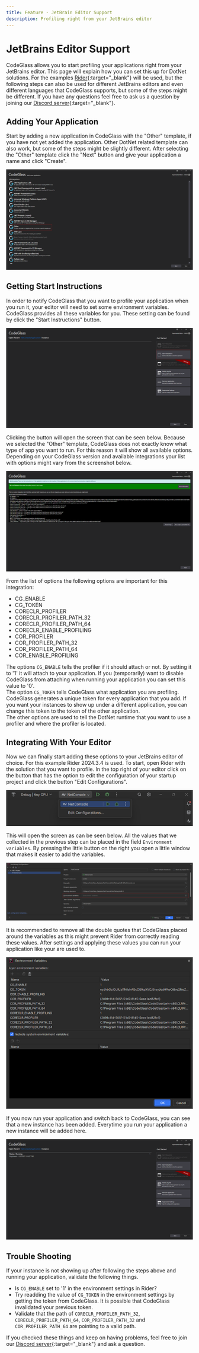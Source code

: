 ```yaml
---
title: Feature - JetBrain Editor Support
description: Profiling right from your JetBrains editor
---
```

# JetBrains Editor Support
CodeGlass allows you to start profiling your applications right from your JetBrains editor. This page will explain how you can set this up for DotNet solutions. For the examples [Rider](https://www.jetbrains.com/rider/){:target="_blank"} will be used, but the following steps can also be used for different JetBrains editors and even different languages that CodeGlass supports, but some of the steps might be different. If you have any questions feel free to ask us a question by joining our [Discord server](https://discord.com/invite/ytczAxSmX4){:target="_blank"}.

## Adding Your Application
Start by adding a new application in CodeGlass with the "Other" template, if you have not yet added the application. Other DotNet related template can also work, but some of the steps might be slightly different. After selecting the "Other" template click the "Next" button and give your application a name and click "Create".

![assets/img/Features/JetBrainsSupport/SelectAppType.png](../../assets/img/Features/JetBrainsSupport/SelectAppType.png)

## Getting Start Instructions
In order to notify CodeGlass that you want to profile your application when you run it, your editor will need to set some environment variables. CodeGlass provides all these variables for you. These setting can be found by click the "Start Instructions" button.

![assets/img/Features/JetBrainsSupport/StartInstructionsButton.png](../../assets/img/Features/JetBrainsSupport/StartInstructionsButton.png)

Clicking the button will open the screen that can be seen below. Because we selected the "Other" template, CodeGlass does not exactly know what type of app you want to run. For this reason it will show all available options. Depending on your CodeGlass version and available integrations your list with options might vary from the screenshot below.

![assets/img/Features/JetBrainsSupport/StartIntructionsScreen.png](../../assets/img/Features/JetBrainsSupport/StartIntructionsScreen.png)

From the list of options the following options are important for this integration:
* CG_ENABLE
* CG_TOKEN
* CORECLR_PROFILER
* CORECLR_PROFILER_PATH_32
* CORECLR_PROFILER_PATH_64
* CORECLR_ENABLE_PROFILING
* COR_PROFILER
* COR_PROFILER_PATH_32
* COR_PROFILER_PATH_64
* COR_ENABLE_PROFILING

The options `CG_ENABLE` tells the profiler if it should attach or not. By setting it to '1' it will attach to your application. If you (temporarily) want to disable CodeGlass from attaching when running your application you can set this value to '0'.<br>
The option `CG_TOKEN` tells CodeGlass what application you are profiling. CodeGlass generates a unique token for every application that you add. If you want your instances to show up under a different application, you can change this token to the token of the other application.<br>
The other options are used to tell the DotNet runtime that you want to use a profiler and where the profiler is located.<br>

## Integrating With Your Editor
Now we can finally start adding these options to your JetBrains editor of choice. For this example Rider 2024.3.4 is used. To start, open Rider with the solution that you want to profile.
In the top right of your editor click on the button that has the option to edit the configuration of your startup project and click the button "Edit Configurations".

![assets/img/Features/JetBrainsSupport/RunDebugConfigurationButton.png](../../assets/img/Features/JetBrainsSupport/RunDebugConfigurationButton.png)

This will open the screen as can be seen below. All the values that we collected in the previous step can be placed in the field `Environment variables`. By pressing the little button on the right you open a little window that makes it easier to add the variables.

![assets/img/Features/JetBrainsSupport/RunDebugConfigurationScreen.png](../../assets/img/Features/JetBrainsSupport/RunDebugConfigurationScreen.png)

It is recommended to remove all the double quotes that CodeGlass placed around the variables as this might prevent Rider from correctly reading these values. After settings and applying these values you can run your application like your are used to.

![assets/img/Features/JetBrainsSupport/EnvironmentSettings.png](../../assets/img/Features/JetBrainsSupport/EnvironmentSettings.png)

If you now run your application and switch back to CodeGlass, you can see that a new instance has been added. Everytime you run your application a new instance will be added here.

![assets/img/Features/JetBrainsSupport/RunningApplication.png](../../assets/img/Features/JetBrainsSupport/RunningApplication.png)

## Trouble Shooting
If your instance is not showing up after following the steps above and running your application, validate the following things.
* Is `CG_ENABLE` set to '1' in the environment settings in Rider?
* Try readding the value of `CG_TOKEN` in the environment settings by getting the token from CodeGlass. It is possible that CodeGlass invalidated your previous token.
* Validate that the path of `CORECLR_PROFILER_PATH_32`, `CORECLR_PROFILER_PATH_64`, `COR_PROFILER_PATH_32` and `COR_PROFILER_PATH_64` are pointing to a valid path.

If you checked these things and keep on having problems, feel free to join our [Discord server](https://discord.com/invite/ytczAxSmX4){:target="_blank"} and ask a question.